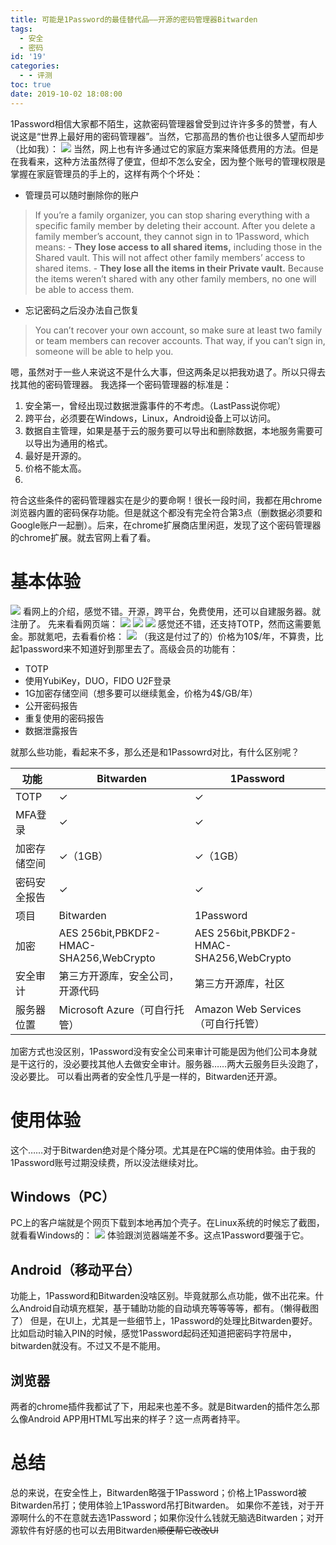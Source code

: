 ```yaml
---
title: 可能是1Password的最佳替代品——开源的密码管理器Bitwarden
tags:
  - 安全
  - 密码
id: '19'
categories:
  - - 评测
toc: true
date: 2019-10-02 18:08:00
---
```


1Password相信大家都不陌生，这款密码管理器曾受到过许许多多的赞誉，有人说这是“世界上最好用的密码管理器”。当然，它那高昂的售价也让很多人望而却步（比如我）： ![](https://cdn.xkww3n.life/1pass-pricing.png) 当然，网上也有许多通过它的家庭方案来降低费用的方法。但是在我看来，这种方法虽然得了便宜，但却不怎么安全，因为整个账号的管理权限是掌握在家庭管理员的手上的，这样有两个个坏处：
<!-- more -->
*   管理员可以随时删除你的账户

> If you’re a family organizer, you can stop sharing everything with a specific family member by deleting their account. After you delete a family member’s account, they cannot sign in to 1Password, which means: - **They lose access to all shared items,** including those in the Shared vault. This will not affect other family members’ access to shared items. - **They lose all the items in their Private vault.** Because the items weren’t shared with any other family members, no one will be able to access them.

*   忘记密码之后没办法自己恢复

> You can’t recover your own account, so make sure at least two family or team members can recover accounts. That way, if you can’t sign in, someone will be able to help you.

嗯，虽然对于一些人来说这不是什么大事，但这两条足以把我劝退了。所以只得去找其他的密码管理器。 我选择一个密码管理器的标准是：

1. 安全第一，曾经出现过数据泄露事件的不考虑。（LastPass说你呢）
2. 跨平台，必须要在Windows，Linux，Android设备上可以访问。 
3. 数据自主管理，如果是基于云的服务要可以导出和删除数据，本地服务需要可以导出为通用的格式。 
4. 最好是开源的。
5. 价格不能太高。
6. 
符合这些条件的密码管理器实在是少的要命啊！很长一段时间，我都在用chrome浏览器内置的密码保存功能。但是就这个都没有完全符合第3点（删数据必须要和Google账户一起删）。后来，在chrome扩展商店里闲逛，发现了这个密码管理器的chrome扩展。就去官网上看了看。

# 基本体验

![](https://cdn.xkww3n.life/20190821124034.png)
看网上的介绍，感觉不错。开源，跨平台，免费使用，还可以自建服务器。就注册了。
先来看看网页端：
![](https://cdn.xkww3n.life/20190821124706.png)
![](https://cdn.xkww3n.life/20190821124922.png)
![](https://cdn.xkww3n.life/20190821125037.png)
感觉还不错，还支持TOTP，然而这需要氪金。那就氪吧，去看看价格：
![](https://cdn.xkww3n.life/20190821125211.png)
（我这是付过了的）价格为10$/年，不算贵，比起1password来不知道好到那里去了。高级会员的功能有：

*   TOTP
*   使用YubiKey，DUO，FIDO U2F登录
*   1G加密存储空间（想多要可以继续氪金，价格为4$/GB/年）
*   公开密码报告
*   重复使用的密码报告
*   数据泄露报告

就那么些功能，看起来不多，那么还是和1Passowrd对比，有什么区别呢？

| 功能     | Bitwarden                               | 1Password                               |
|--------|-----------------------------------------|-----------------------------------------|
| TOTP   | ✓                                       | ✓                                       |
| MFA登录  | ✓                                       | ✓                                       |
| 加密存储空间 | ✓（1GB）                                  | ✓（1GB）                                  |
| 密码安全报告 | ✓                                       | ✓                                       |
| 项目     | Bitwarden                               | 1Password                               |
| 加密     | AES 256bit,PBKDF2-HMAC-SHA256,WebCrypto | AES 256bit,PBKDF2-HMAC-SHA256,WebCrypto |
| 安全审计   | 第三方开源库，安全公司，开源代码                        | 第三方开源库，社区                               |
| 服务器位置  | Microsoft Azure（可自行托管）                  | Amazon Web Services（可自行托管）              |


加密方式也没区别，1Password没有安全公司来审计可能是因为他们公司本身就是干这行的，没必要找其他人去做安全审计。服务器……两大云服务巨头没跑了，没必要比。 可以看出两者的安全性几乎是一样的，Bitwarden还开源。

# 使用体验

这个……对于Bitwarden绝对是个降分项。尤其是在PC端的使用体验。由于我的1Password账号过期没续费，所以没法继续对比。

## Windows（PC）

PC上的客户端就是个网页下载到本地再加个壳子。在Linux系统的时候忘了截图，就看看Windows的： ![](https://cdn.xkww3n.life/20190821132542.png) 体验跟浏览器端差不多。这点1Password要强于它。

## Android（移动平台）

功能上，1Password和Bitwarden没啥区别。毕竟就那么点功能，做不出花来。什么Android自动填充框架，基于辅助功能的自动填充等等等等，都有。（懒得截图了） 但是，在UI上，尤其是一些细节上，1Password的处理比Bitwarden要好。比如启动时输入PIN的时候，感觉1Password起码还知道把密码字符居中，bitwarden就没有。不过又不是不能用。

## 浏览器

两者的chrome插件我都试了下，用起来也差不多。就是Bitwarden的插件怎么那么像Android APP用HTML写出来的样子？这一点两者持平。

# 总结

总的来说，在安全性上，Bitwarden略强于1Password；价格上1Password被Bitwarden吊打；使用体验上1Password吊打Bitwarden。
如果你不差钱，对于开源啊什么的不在意就去选1Password；如果你没什么钱就无脑选Bitwarden；对开源软件有好感的也可以去用Bitwarden~~顺便帮它改改UI~~